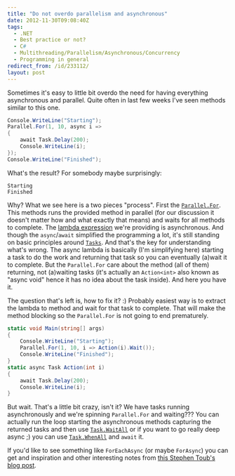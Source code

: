 ```yaml
---
title: "Do not overdo parallelism and asynchronous"
date: 2012-11-30T09:08:40Z
tags:
  - .NET
  - Best practice or not?
  - C#
  - Multithreading/Parallelism/Asynchronous/Concurrency
  - Programming in general
redirect_from: /id/233112/
layout: post
---
```

Sometimes it's easy to little bit overdo the need for having everything asynchronous and parallel. Quite often in last few weeks I've seen methods similar to this one.

```csharp
Console.WriteLine("Starting");
Parallel.For(1, 10, async i =>
{
	await Task.Delay(200);
	Console.WriteLine(i);
});
Console.WriteLine("Finished");
```

What's the result? For somebody maybe surprisingly:

```text
Starting
Finished
```

Why? What we see here is a two pieces "process". First the [`Parallel.For`][1]. This methods runs the provided method in parallel (for our discussion it doesn't matter how and what exactly that means) and waits for all methods to complete. The [lambda expression][2] we're providing is asynchronous. And though the `async`/`await` simplified the programming a lot, it's still standing on basic principles around [`Tasks`][3]. And that's the key for understanding what's wrong. The async lambda is basically (I'm simplifying here) starting a task to do the work and returning that task so you can eventually (a)wait it to complete. But the `Parallel.For` care about the method (all of them) returning, not (a)waiting tasks (it's actually an `Action<int>` also known as "async void" hence it has no idea about the task inside). And here you have it.

The question that's left is, how to fix it? :) Probably easiest way is to extract the lambda to method and wait for that task to complete. That will make the method blocking so the `Parallel.For` is not going to end prematurely.

```csharp
static void Main(string[] args)
{
	Console.WriteLine("Starting");
	Parallel.For(1, 10, i => Action(i).Wait());
	Console.WriteLine("Finished");
}
static async Task Action(int i)
{
	await Task.Delay(200);
	Console.WriteLine(i);
}
```

But wait. That's a little bit crazy, isn't it? We have tasks running asynchronously and we're spinning `Parallel.For` and waiting??? You can actually run the loop starting the asynchronous methods capturing the returned tasks and then use [`Task.WaitAll`][4] or if you want to go really deep async ;) you can use [`Task.WhenAll`][5] and `await` it.

If you'd like to see something like `ForEachAsync` (or maybe `ForAsync`) you can get and inspiration and other interesting notes from [this Stephen Toub's blog post][6].

[1]: http://msdn.microsoft.com/en-us/library/system.threading.tasks.parallel.for.aspx
[2]: http://msdn.microsoft.com/en-us/library/bb397687.aspx
[3]: http://msdn.microsoft.com/en-us/library/dd235608.aspx
[4]: http://msdn.microsoft.com/en-us/library/system.threading.tasks.task.waitall.aspx
[5]: http://msdn.microsoft.com/en-us/library/system.threading.tasks.task.whenall.aspx
[6]: http://blogs.msdn.com/b/pfxteam/archive/2012/03/05/10278165.aspx